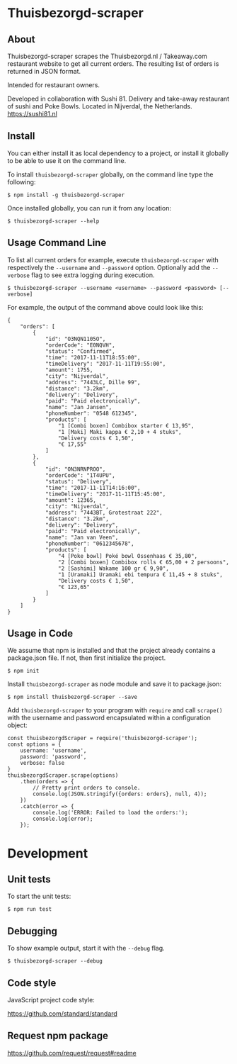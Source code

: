 
Thuisbezorgd-scraper
====================

About
-----
Thuisbezorgd-scraper scrapes the Thuisbezorgd.nl / Takeaway.com restaurant website to get all current orders. 
The resulting list of orders is returned in JSON format. 

Intended for restaurant owners.

Developed in collaboration with Sushi 81. Delivery and take-away restaurant of sushi and Poke Bowls. Located in Nijverdal, the Netherlands. 
https://sushi81.nl   

Install
-------
You can either install it as local dependency to a project, or install it globally to be able to use it on the command line.

To install <code>thuisbezorgd-scraper</code> globally, on the command line type the following:

    $ npm install -g thuisbezorgd-scraper
        
Once installed globally, you can run it from any location:

    $ thuisbezorgd-scraper --help
        

Usage Command Line
------------------
To list all current orders for example, execute <code>thuisbezorgd-scraper</code> with respectively the 
<code>--username</code> and <code>--password</code> option. Optionally add the <code>--verbose</code> 
flag to see extra logging during execution.

    $ thuisbezorgd-scraper --username <username> --password <password> [--verbose]

For example, the output of the command above could look like this:

	{
		"orders": [
			{
				"id": "O3NQN1105O",
				"orderCode": "E0NQVH",
				"status": "Confirmed",
				"time": "2017-11-11T18:55:00",
				"timeDelivery": "2017-11-11T19:55:00",
				"amount": 1755,
				"city": "Nijverdal",
				"address": "7443LC, Dille 99",
				"distance": "3.2km",
				"delivery": "Delivery",
				"paid": "Paid electronically",
				"name": "Jan Jansen",
				"phoneNumber": "0548 612345",
				"products": [
					"1 [Combi boxen] Combibox starter € 13,95",
					"1 [Maki] Maki kappa € 2,10 + 4 stuks",
					"Delivery costs € 1,50",
					"€ 17,55"
				]
			},
			{
				"id": "ON3NRNPROO",
				"orderCode": "1T4UPU",
				"status": "Delivery",
				"time": "2017-11-11T14:16:00",
				"timeDelivery": "2017-11-11T15:45:00",
				"amount": 12365,
				"city": "Nijverdal",
				"address": "7443BT, Grotestraat 222",
				"distance": "3.2km",
				"delivery": "Delivery",
				"paid": "Paid electronically",
				"name": "Jan van Veen",
				"phoneNumber": "0612345678",
				"products": [
					"4 [Poke bowl] Poké bowl Ossenhaas € 35,80",
					"2 [Combi boxen] Combibox rolls € 65,00 + 2 persoons",
					"2 [Sashimi] Wakame 100 gr € 9,90",
					"1 [Uramaki] Uramaki ebi tempura € 11,45 + 8 stuks",
					"Delivery costs € 1,50",
					"€ 123,65"
				]
			}
		]
	}

Usage in Code
-------------
We assume that npm is installed and that the project already contains a package.json file. 
If not, then first initialize the project.

    $ npm init
      
Install <code>thuisbezorgd-scraper</code> as node module and save it to package.json:

    $ npm install thuisbezorgd-scraper --save

Add <code>thuisbezorgd-scraper</code> to your program with <code>require</code> 
and call <code>scrape()</code> with the username and password encapsulated within a 
configuration object:  

    const thuisbezorgdScraper = require('thuisbezorgd-scraper');
    const options = {
        username: 'username',
        password: 'password',
        verbose: false
    }
    thuisbezorgdScraper.scrape(options)
        .then(orders => {
            // Pretty print orders to console.
            console.log(JSON.stringify({orders: orders}, null, 4));
        })
        .catch(error => {
            console.log('ERROR: Failed to load the orders:');
            console.log(error);
        });

Development
===========

Unit tests
----------
To start the unit tests:

    $ npm run test
    
Debugging
---------
To show example output, start it with the <code>--debug</code> flag.

    $ thuisbezorgd-scraper --debug     
      
Code style 
----------
JavaScript project code style: 

https://github.com/standard/standard

Request npm package
-------------------
https://github.com/request/request#readme
